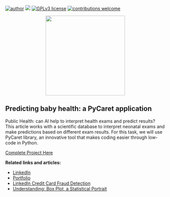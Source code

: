 [![author](https://img.shields.io/badge/author-rmilani-red.svg)](https://www.linkedin.com/in/rita-de-cassia-m-59ab7451/) [![](https://img.shields.io/badge/python-3.7+-blue.svg)](https://www.python.org/downloads/release/python-365/) [![GPLv3 license](https://img.shields.io/badge/License-GPLv3-blue.svg)](http://perso.crans.org/besson/LICENSE.html) [![contributions welcome](https://img.shields.io/badge/contributions-welcome-brightgreen.svg?style=flat)](https://github.com/rafaelnduarte/portfolio/issues)

<p align="center">
  <img src="https://images.unsplash.com/flagged/photo-1551049215-23fd6d2ac3f1?ixlib=rb-4.0.3&ixid=MnwxMjA3fDB8MHxwaG90by1wYWdlfHx8fGVufDB8fHx8&auto=format&fit=crop&w=1776&q=80)" height=250px >
</p>

## Predicting baby health: a PyCaret application
Public Health: can AI help to interpret health exams and predict results? This article works with a scientific database to interpret neonatal exams and make predictions based on different exam results. For this task, we will use PyCaret library, an innovative tool that makes coding easier through low-code in Python.

[Complete Project Here](https://colab.research.google.com/drive/1IZYJifp2TngPQk7lt9CT8UnX8-_GZb41#scrollTo=RmrgTnrqqib1)

**Related links and articles:**
* [LinkedIn](https://www.linkedin.com/in/rita-de-cassia-m-59ab7451/)
* [Portfolio](https://github.com/rita-milani)
* [LinkedIn Credit Card Fraud Detection](https://www.linkedin.com/pulse/credit-card-fraud-detection-rita-de-cassia-milani/?trackingId=qJ0KPz%2F7RGBLIE4YvDdk6g%3D%3D)
* [Understanding: Box Plot, a Statistical Portrait](https://medium.com/@rita.milani/understanding-box-plot-a-statistical-portrait-2181fdf01842)
